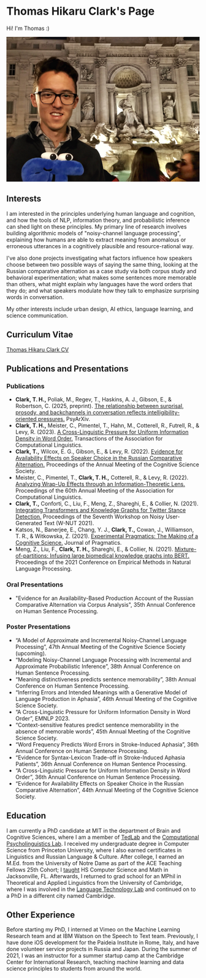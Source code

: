 # Thomas Hikaru Clark's Page

Hi! I'm Thomas :) 

![](pirome.jpeg)

## Interests
I am interested in the principles underlying human language and cognition, and how the tools of NLP, information theory, and probabilistic inference can shed light on these principles. My primary line of research involves building algorithmic models of "noisy-channel language processing", explaining how humans are able to extract meaning from anomalous or erroneous utterances in a cognitively plausible and resource-rational way. 

I've also done projects investigating what factors influence how speakers choose between two possible ways of saying the same thing, looking at the Russian comparative alternation as a case study via both corpus study and behavioral experimentation; what makes some sentences more memorable than others, what might explain why languages have the word orders that they do; and what speakers modulate how they talk to emphasize surprising words in conversation.  

My other interests include urban design, AI ethics, language learning, and science communication. 

## Curriculum Vitae

[Thomas Hikaru Clark CV](pubs/Thomas%20Hikaru%20Clark%20%E2%80%94%20Curriculum%20Vitae-April-2025.pdf)

## Publications and Presentations

### Publications

- **Clark, T. H.,** Poliak, M., Regev, T., Haskins, A. J., Gibson, E., & Robertson, C. (2025, preprint). [The relationship between surprisal, prosody, and backchannels in conversation reflects intelligibility-oriented pressures.](https://doi.org/10.31234/osf.io/uydmx_v1) PsyArXiv. 
- **Clark, T. H.,** Meister, C., Pimentel, T., Hahn, M., Cotterell, R., Futrell, R., & Levy, R. (2023). [A Cross-Linguistic Pressure for Uniform Information Density in Word Order.](https://doi.org/10.1162/tacl_a_00589) Transactions of the Association for Computational Linguistics.
- **Clark, T.,** Wilcox, E. G., Gibson, E., & Levy, R. (2022). [Evidence for Availability Effects on Speaker Choice in the Russian Comparative Alternation.](https://escholarship.org/uc/item/1q19f8vt) Proceedings of the Annual Meeting of the Cognitive Science Society.
- Meister, C., Pimentel, T., **Clark, T. H.,** Cotterell, R., & Levy, R. (2022). [Analyzing Wrap-Up Effects through an Information-Theoretic Lens.](https://aclanthology.org/2022.acl-short.3.pdf) Proceedings of the 60th Annual Meeting of the Association for Computational Linguistics. 
- **Clark, T.,** Conforti, C., Liu, F., Meng, Z., Shareghi, E., & Collier, N. (2021). [Integrating Transformers and Knowledge Graphs for Twitter Stance Detection.](https://aclanthology.org/2021.wnut-1.34/) Proceedings of the Seventh Workshop on Noisy User-Generated Text (W-NUT 2021).
- Katsos, N., Banerjee, E., Chang, Y. J., **Clark, T.,** Cowan, J., Williamson, T. R., & Witkowska, Z. (2021). [Experimental Pragmatics: The Making of a Cognitive Science.](https://doi.org/10.1016/j.pragma.2021.09.006.) Journal of Pragmatics. 
- Meng, Z., Liu, F., **Clark, T. H.,** Shareghi, E., & Collier, N. (2021). [Mixture-of-partitions: Infusing large biomedical knowledge graphs into BERT.](https://aclanthology.org/2021.emnlp-main.383.pdf) Proceedings of the 2021 Conference on Empirical Methods in Natural Language Processing. 

### Oral Presentations

- "Evidence for an Availability-Based Production Account of the Russian Comparative Alternation via Corpus Analysis", 35th Annual Conference on Human Sentence Processing. 

### Poster Presentations

- “A Model of Approximate and Incremental Noisy-Channel Language Processing”, 47th Annual Meeting of the Cognitive Science Society (upcoming).
- “Modeling Noisy-Channel Language Processing with Incremental and Approximate Probabilistic Inference”, 38th Annual Conference on Human Sentence Processing. 
- “Meaning distinctiveness predicts sentence memorability”, 38th Annual Conference on Human Sentence Processing.
- “Inferring Errors and Intended Meanings with a Generative Model of Language Production in Aphasia”, 46th Annual Meeting of the Cognitive Science Society.
- “A Cross-Linguistic Pressure for Uniform Information Density in Word Order”, EMNLP 2023. 
- “Context-sensitive features predict sentence memorability in the absence of memorable words”, 45th Annual Meeting of the Cognitive Science Society. 
- “Word Frequency Predicts Word Errors in Stroke-Induced Aphasia”, 36th Annual Conference on Human Sentence Processing.
- “Evidence for Syntax-Lexicon Trade-off in Stroke-Induced Aphasia Patients”, 36th Annual Conference on Human Sentence Processing.
- “A Cross-Linguistic Pressure for Uniform Information Density in Word Order”, 36th Annual Conference on Human Sentence Processing.
- “Evidence for Availability Effects on Speaker Choice in the Russian Comparative Alternation”, 44th Annual Meeting of the Cognitive Science Society.

## Education
I am currently a PhD candidate at MIT in the department of Brain and Cognitive Sciences, where I am a member of [TedLab](http://tedlab.mit.edu/) and the [Computational Psycholinguistics Lab](http://cpl.mit.edu/). I received my undergraduate degree in Computer Science from Princeton University, where I also earned certificates in Linguistics and Russian Language & Culture. After college, I earned an M.Ed. from the University of Notre Dame as part of the ACE Teaching Fellows 25th Cohort; I [taught](https://ace.nd.edu/news/getting-things-done-escape-room-style) HS Computer Science and Math in Jacksonville, FL. Afterwards, I returned to grad school for an MPhil in Theoretical and Applied Linguistics from the University of Cambridge, where I was involved in the [Language Technology Lab](http://ltl.mml.cam.ac.uk/) and continued on to a PhD in a different city named Cambridge. 

## Other Experience
Before starting my PhD, I interned at Vimeo on the Machine Learning Research team and at IBM Watson on the Speech to Text team. Previously, I have done iOS development for the Paideia Institute in Rome, Italy, and have done volunteer service projects in Russia and Japan. During the summer of 2021, I was an instructor for a summer startup camp at the Cambridge Center for International Research, teaching machine learning and data science principles to students from around the world. 



